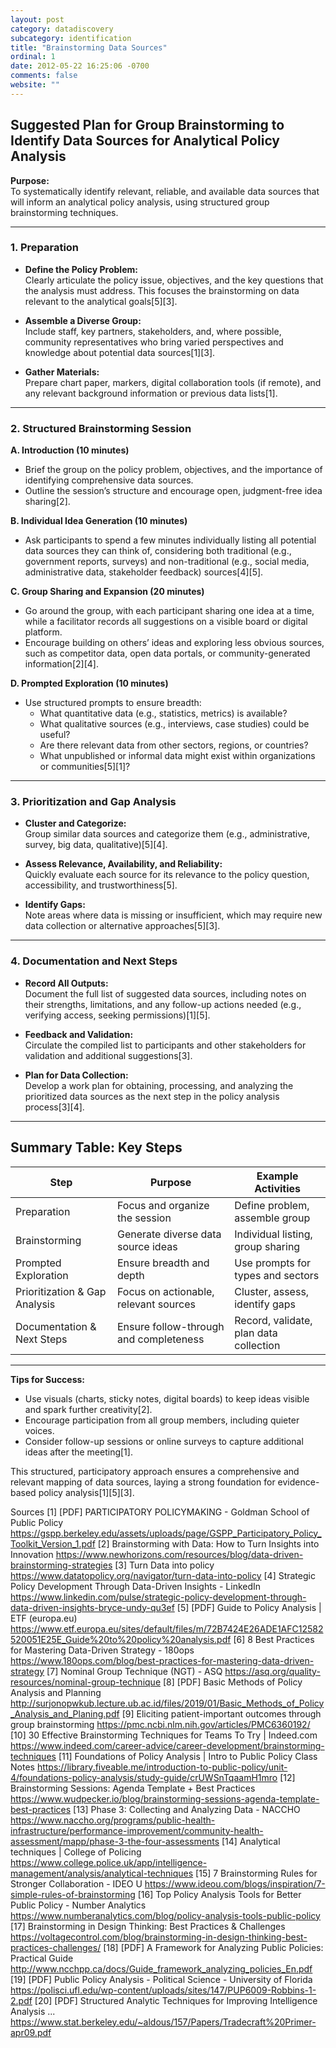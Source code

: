 ```yaml
---
layout: post
category: datadiscovery
subcategory: identification
title: "Brainstorming Data Sources"
ordinal: 1
date: 2012-05-22 16:25:06 -0700
comments: false
website: ""
---
```


## Suggested Plan for Group Brainstorming to Identify Data Sources for Analytical Policy Analysis

**Purpose:**  
To systematically identify relevant, reliable, and available data sources that will inform an analytical policy analysis, using structured group brainstorming techniques.

---

### 1. **Preparation**

- **Define the Policy Problem:**  
  Clearly articulate the policy issue, objectives, and the key questions that the analysis must address. This focuses the brainstorming on data relevant to the analytical goals[5][3].

- **Assemble a Diverse Group:**  
  Include staff, key partners, stakeholders, and, where possible, community representatives who bring varied perspectives and knowledge about potential data sources[1][3].

- **Gather Materials:**  
  Prepare chart paper, markers, digital collaboration tools (if remote), and any relevant background information or previous data lists[1].

---

### 2. **Structured Brainstorming Session**

**A. Introduction (10 minutes)**

- Brief the group on the policy problem, objectives, and the importance of identifying comprehensive data sources.
- Outline the session’s structure and encourage open, judgment-free idea sharing[2].

**B. Individual Idea Generation (10 minutes)**

- Ask participants to spend a few minutes individually listing all potential data sources they can think of, considering both traditional (e.g., government reports, surveys) and non-traditional (e.g., social media, administrative data, stakeholder feedback) sources[4][5].

**C. Group Sharing and Expansion (20 minutes)**

- Go around the group, with each participant sharing one idea at a time, while a facilitator records all suggestions on a visible board or digital platform.
- Encourage building on others’ ideas and exploring less obvious sources, such as competitor data, open data portals, or community-generated information[2][4].

**D. Prompted Exploration (10 minutes)**

- Use structured prompts to ensure breadth:
  - What quantitative data (e.g., statistics, metrics) is available?
  - What qualitative sources (e.g., interviews, case studies) could be useful?
  - Are there relevant data from other sectors, regions, or countries?
  - What unpublished or informal data might exist within organizations or communities[5][1]?

---

### 3. **Prioritization and Gap Analysis**

- **Cluster and Categorize:**  
  Group similar data sources and categorize them (e.g., administrative, survey, big data, qualitative)[5][4].

- **Assess Relevance, Availability, and Reliability:**  
  Quickly evaluate each source for its relevance to the policy question, accessibility, and trustworthiness[5].

- **Identify Gaps:**  
  Note areas where data is missing or insufficient, which may require new data collection or alternative approaches[5][3].

---

### 4. **Documentation and Next Steps**

- **Record All Outputs:**  
  Document the full list of suggested data sources, including notes on their strengths, limitations, and any follow-up actions needed (e.g., verifying access, seeking permissions)[1][5].

- **Feedback and Validation:**  
  Circulate the compiled list to participants and other stakeholders for validation and additional suggestions[3].

- **Plan for Data Collection:**  
  Develop a work plan for obtaining, processing, and analyzing the prioritized data sources as the next step in the policy analysis process[3][4].

---

## Summary Table: Key Steps

| Step                         | Purpose                                 | Example Activities                       |
|------------------------------|-----------------------------------------|------------------------------------------|
| Preparation                  | Focus and organize the session          | Define problem, assemble group           |
| Brainstorming                | Generate diverse data source ideas      | Individual listing, group sharing        |
| Prompted Exploration         | Ensure breadth and depth                | Use prompts for types and sectors        |
| Prioritization & Gap Analysis| Focus on actionable, relevant sources   | Cluster, assess, identify gaps           |
| Documentation & Next Steps   | Ensure follow-through and completeness  | Record, validate, plan data collection   |

---

**Tips for Success:**

- Use visuals (charts, sticky notes, digital boards) to keep ideas visible and spark further creativity[2].
- Encourage participation from all group members, including quieter voices.
- Consider follow-up sessions or online surveys to capture additional ideas after the meeting[1].

This structured, participatory approach ensures a comprehensive and relevant mapping of data sources, laying a strong foundation for evidence-based policy analysis[1][5][3].

Sources
[1] [PDF] PARTICIPATORY POLICYMAKING - Goldman School of Public Policy https://gspp.berkeley.edu/assets/uploads/page/GSPP_Participatory_Policy_Toolkit_Version_1.pdf
[2] Brainstorming with Data: How to Turn Insights into Innovation https://www.newhorizons.com/resources/blog/data-driven-brainstorming-strategies
[3] Turn Data into policy https://www.datatopolicy.org/navigator/turn-data-into-policy
[4] Strategic Policy Development Through Data-Driven Insights - LinkedIn https://www.linkedin.com/pulse/strategic-policy-development-through-data-driven-insights-bryce-undy-qu3ef
[5] [PDF] Guide to Policy Analysis | ETF (europa.eu) https://www.etf.europa.eu/sites/default/files/m/72B7424E26ADE1AFC12582520051E25E_Guide%20to%20policy%20analysis.pdf
[6] 8 Best Practices for Mastering Data-Driven Strategy - 180ops https://www.180ops.com/blog/best-practices-for-mastering-data-driven-strategy
[7] Nominal Group Technique (NGT) - ASQ https://asq.org/quality-resources/nominal-group-technique
[8] [PDF] Basic Methods of Policy Analysis and Planning http://surjonopwkub.lecture.ub.ac.id/files/2019/01/Basic_Methods_of_Policy_Analysis_and_Planing.pdf
[9] Eliciting patient-important outcomes through group brainstorming https://pmc.ncbi.nlm.nih.gov/articles/PMC6360192/
[10] 30 Effective Brainstorming Techniques for Teams To Try | Indeed.com https://www.indeed.com/career-advice/career-development/brainstorming-techniques
[11] Foundations of Policy Analysis | Intro to Public Policy Class Notes https://library.fiveable.me/introduction-to-public-policy/unit-4/foundations-policy-analysis/study-guide/crUWSnTqaamH1mro
[12] Brainstorming Sessions: Agenda Template + Best Practices https://www.wudpecker.io/blog/brainstorming-sessions-agenda-template-best-practices
[13] Phase 3: Collecting and Analyzing Data - NACCHO https://www.naccho.org/programs/public-health-infrastructure/performance-improvement/community-health-assessment/mapp/phase-3-the-four-assessments
[14] Analytical techniques | College of Policing https://www.college.police.uk/app/intelligence-management/analysis/analytical-techniques
[15] 7 Brainstorming Rules for Stronger Collaboration - IDEO U https://www.ideou.com/blogs/inspiration/7-simple-rules-of-brainstorming
[16] Top Policy Analysis Tools for Better Public Policy - Number Analytics https://www.numberanalytics.com/blog/policy-analysis-tools-public-policy
[17] Brainstorming in Design Thinking: Best Practices & Challenges https://voltagecontrol.com/blog/brainstorming-in-design-thinking-best-practices-challenges/
[18] [PDF] A Framework for Analyzing Public Policies: Practical Guide http://www.ncchpp.ca/docs/Guide_framework_analyzing_policies_En.pdf
[19] [PDF] Public Policy Analysis - Political Science - University of Florida https://polisci.ufl.edu/wp-content/uploads/sites/147/PUP6009-Robbins-1-2.pdf
[20] [PDF] Structured Analytic Techniques for Improving Intelligence Analysis ... https://www.stat.berkeley.edu/~aldous/157/Papers/Tradecraft%20Primer-apr09.pdf
